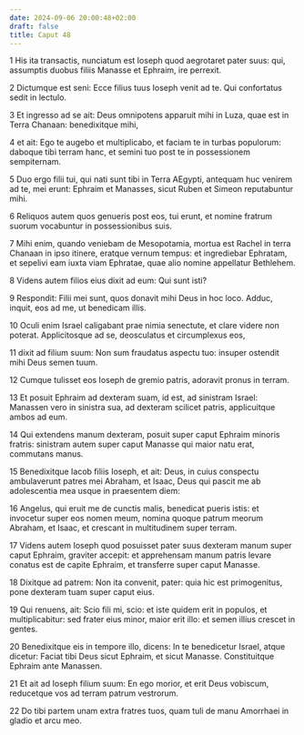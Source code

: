 ```yaml
---
date: 2024-09-06 20:00:48+02:00
draft: false
title: Caput 48
---
```





1 His ita transactis, nunciatum est Ioseph quod aegrotaret pater suus: qui, assumptis duobus filiis Manasse et Ephraim, ire perrexit.

2 Dictumque est seni: Ecce filius tuus Ioseph venit ad te. Qui confortatus sedit in lectulo.

3 Et ingresso ad se ait: Deus omnipotens apparuit mihi in Luza, quae est in Terra Chanaan: benedixitque mihi,

4 et ait: Ego te augebo et multiplicabo, et faciam te in turbas populorum: daboque tibi terram hanc, et semini tuo post te in possessionem sempiternam.

5 Duo ergo filii tui, qui nati sunt tibi in Terra AEgypti, antequam huc venirem ad te, mei erunt: Ephraim et Manasses, sicut Ruben et Simeon reputabuntur mihi.

6 Reliquos autem quos genueris post eos, tui erunt, et nomine fratrum suorum vocabuntur in possessionibus suis.

7 Mihi enim, quando veniebam de Mesopotamia, mortua est Rachel in terra Chanaan in ipso itinere, eratque vernum tempus: et ingrediebar Ephratam, et sepelivi eam iuxta viam Ephratae, quae alio nomine appellatur Bethlehem.

8 Videns autem filios eius dixit ad eum: Qui sunt isti?

9 Respondit: Filii mei sunt, quos donavit mihi Deus in hoc loco. Adduc, inquit, eos ad me, ut benedicam illis.

10 Oculi enim Israel caligabant prae nimia senectute, et clare videre non poterat. Applicitosque ad se, deosculatus et circumplexus eos,

11 dixit ad filium suum: Non sum fraudatus aspectu tuo: insuper ostendit mihi Deus semen tuum.

12 Cumque tulisset eos Ioseph de gremio patris, adoravit pronus in terram.

13 Et posuit Ephraim ad dexteram suam, id est, ad sinistram Israel: Manassen vero in sinistra sua, ad dexteram scilicet patris, applicuitque ambos ad eum.

14 Qui extendens manum dexteram, posuit super caput Ephraim minoris fratris: sinistram autem super caput Manasse qui maior natu erat, commutans manus.

15 Benedixitque Iacob filiis Ioseph, et ait: Deus, in cuius conspectu ambulaverunt patres mei Abraham, et Isaac, Deus qui pascit me ab adolescentia mea usque in praesentem diem:

16 Angelus, qui eruit me de cunctis malis, benedicat pueris istis: et invocetur super eos nomen meum, nomina quoque patrum meorum Abraham, et Isaac, et crescant in multitudinem super terram.

17 Videns autem Ioseph quod posuisset pater suus dexteram manum super caput Ephraim, graviter accepit: et apprehensam manum patris levare conatus est de capite Ephraim, et transferre super caput Manasse.

18 Dixitque ad patrem: Non ita convenit, pater: quia hic est primogenitus, pone dexteram tuam super caput eius.

19 Qui renuens, ait: Scio fili mi, scio: et iste quidem erit in populos, et multiplicabitur: sed frater eius minor, maior erit illo: et semen illius crescet in gentes.

20 Benedixitque eis in tempore illo, dicens: In te benedicetur Israel, atque dicetur: Faciat tibi Deus sicut Ephraim, et sicut Manasse. Constituitque Ephraim ante Manassen.

21 Et ait ad Ioseph filium suum: En ego morior, et erit Deus vobiscum, reducetque vos ad terram patrum vestrorum.

22 Do tibi partem unam extra fratres tuos, quam tuli de manu Amorrhaei in gladio et arcu meo.

